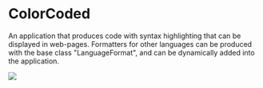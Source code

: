 # ColorCoded
An application that produces code with syntax highlighting that can be displayed in web-pages.
Formatters for other languages can be produced with the base class "LanguageFormat", and can be dynamically added into the application.

<img src="http://i.imgur.com/ZrcLEPH.png" />
